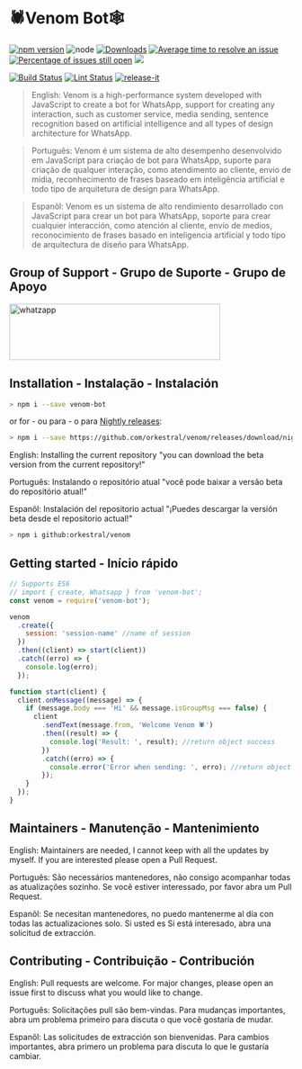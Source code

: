 # 🕷Venom Bot🕸

[![npm version](https://img.shields.io/npm/v/venom-bot.svg?color=green)](https://www.npmjs.com/package/venom-bot)
![node](https://img.shields.io/node/v/venom-bot)
[![Downloads](https://img.shields.io/npm/dm/venom-bot.svg)](https://www.npmjs.com/package/venom-bot)
[![Average time to resolve an issue](http://isitmaintained.com/badge/resolution/orkestral/venom.svg)](http://isitmaintained.com/project/orkestral/venom 'Average time to resolve an issue')
[![Percentage of issues still open](http://isitmaintained.com/badge/open/orkestral/venom.svg)](http://isitmaintained.com/project/orkestral/venom 'Percentage of issues still open')
<a href="https://discord.gg/qCJ95FVbzR"><img src="https://img.shields.io/discord/772885202351292426?color=blueviolet&label=discord&style=flat" /></a>

[![Build Status](https://img.shields.io/github/actions/workflow/status/orkestral/venom/build.yml?branch=master)](https://github.com/orkestral/venom/actions)
[![Lint Status](https://img.shields.io/github/actions/workflow/status/orkestral/venom/lint.yml?branch=master&label=lint)](https://github.com/orkestral/venom/actions)
[![release-it](https://img.shields.io/badge/%F0%9F%93%A6%F0%9F%9A%80-release--it-e10079.svg)](https://github.com/release-it/release-it)

> English: Venom is a high-performance system developed with JavaScript to create a bot for WhatsApp, support for creating any interaction, such as customer service, media sending, sentence recognition based on artificial intelligence and all types of design architecture for WhatsApp.

> Português: Venom é um sistema de alto desempenho desenvolvido em JavaScript para criação de bot para WhatsApp, suporte para criação de qualquer interação, como atendimento ao cliente, envio de mídia, reconhecimento de frases baseado em inteligência artificial e todo tipo de arquitetura de design para WhatsApp.

> Espanõl: Venom es un sistema de alto rendimiento desarrollado con JavaScript para crear un bot para WhatsApp, soporte para crear cualquier interacción, como atención al cliente, envío de medios, reconocimiento de frases basado en inteligencia artificial y todo tipo de arquitectura de diseño para WhatsApp.



## Group of Support - Grupo de Suporte - Grupo de Apoyo
<a target="_blank" href="https://web.whatsapp.com/send?phone=5561985290357&text=I%20want%20access%20to%20API%20Venom" target="_blank"><img title="whatzapp" height="100" width="375" src="https://upload.wikimedia.org/wikipedia/commons/thumb/f/f7/WhatsApp_logo.svg/2000px-WhatsApp_logo.svg.png"></a>




## Installation - Instalação - Instalación

```bash
> npm i --save venom-bot
```

or for - ou para - o para [Nightly releases](https://github.com/orkestral/venom/releases/tag/nightly):

```bash
> npm i --save https://github.com/orkestral/venom/releases/download/nightly/venom-bot-nightly.tgz
```

English: Installing the current repository "you can download the beta version from the current repository!"

Português: Instalando o repositório atual "você pode baixar a versão beta do repositório atual!"

Espanõl: Instalación del repositorio actual "¡Puedes descargar la versión beta desde el repositorio actual!"

```bash
> npm i github:orkestral/venom
```

## Getting started - Início rápido

```javascript
// Supports ES6
// import { create, Whatsapp } from 'venom-bot';
const venom = require('venom-bot');

venom
  .create({
    session: 'session-name' //name of session
  })
  .then((client) => start(client))
  .catch((erro) => {
    console.log(erro);
  });

function start(client) {
  client.onMessage((message) => {
    if (message.body === 'Hi' && message.isGroupMsg === false) {
      client
        .sendText(message.from, 'Welcome Venom 🕷')
        .then((result) => {
          console.log('Result: ', result); //return object success
        })
        .catch((erro) => {
          console.error('Error when sending: ', erro); //return object error
        });
    }
  });
}
```



## Maintainers - Manutenção - Mantenimiento

English: Maintainers are needed, I cannot keep with all the updates by myself. If you are
interested please open a Pull Request.

Português: São necessários mantenedores, não consigo acompanhar todas as atualizações sozinho. Se você estiver
interessado, por favor abra um Pull Request.

Espanõl: Se necesitan mantenedores, no puedo mantenerme al día con todas las actualizaciones solo. Si usted es
Si está interesado, abra una solicitud de extracción.

## Contributing - Contribuição - Contribución

English: Pull requests are welcome. For major changes, please open an issue first to
discuss what you would like to change.

Português: Solicitações pull são bem-vindas. Para mudanças importantes, abra um problema primeiro para
discuta o que você gostaria de mudar.

Espanõl: Las solicitudes de extracción son bienvenidas. Para cambios importantes, abra primero un problema para
discuta lo que le gustaría cambiar.
